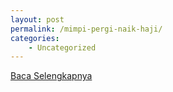 ```yaml
---
layout: post
permalink: /mimpi-pergi-naik-haji/
categories:
    - Uncategorized
---
```


[Baca Selengkapnya](/07)